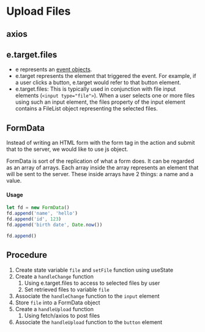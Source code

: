 # Upload Files

## axios


## e.target.files
- e represents an [event objects](../event-object.md).
- e.target represents the element that triggered the event. For example, if a user clicks a button, e.target would refer to that button element.
- e.target.files: This is typically used in conjunction with file input elements (`<input type="file">`). When a user selects one or more files using such an input element, the files property of the input element contains a FileList object representing the selected files.
## FormData
Instead of writing an HTML form with the form tag in the action and submit that to the server, we would like to use js object.

FormData is sort of the replication of what a form does. It can be regarded as an array of arrays. Each array inside the array
represents an element that will be sent to the server. These inside arrays have 2 things: a name and a value. 

#### Usage
```javascript
let fd = new FormData()
fd.append('name', 'hello')
fd.append('id', 123)
fd.append('birth date', Date.now())

fd.append()
```

## Procedure
1. Create state variable `file` and `setFile` function using useState
2. Create a `handleChange` function
   1. Using e.target.files to access to selected files by user
   2. Set retrieved files to variable `file`
3. Associate the `handleChange` function to the `input` element
4. Store `file` into a FormData object
5. Create a `handleUpload` function
   1. Using fetch/axios to post files
6. Associate the `handleUpload` function to the `button` element